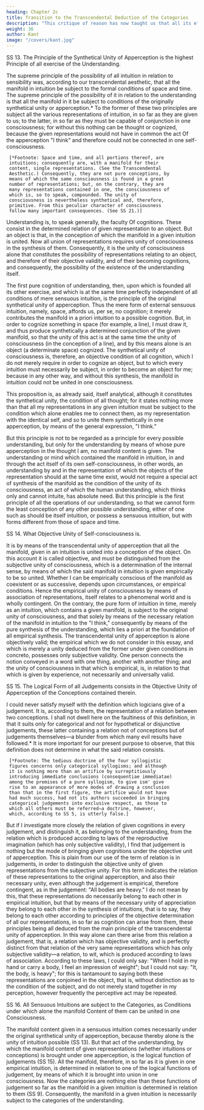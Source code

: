 ```yaml
---
heading: Chapter 2c
title: Transition to the Transcendental Deduction of the Categories
description: "This critique of reason has now taught us that all its efforts to extend the bounds of knowledge are utterly fruitless"
weight: 36
author: Kant
image: "/covers/kant.jpg"
---
```




SS 13. The Principle of the Synthetical Unity of Apperception is the highest Principle of all exercise of the Understanding.

The supreme principle of the possibility of all intuition in relation to sensibility was, according to our transcendental aesthetic, that all the manifold in intuition be subject to the formal conditions of space and time. The supreme principle of the possibility of it in relation to the understanding is that all the manifold in it be subject to conditions of the originally synthetical unity or apperception.* To the former of these two principles are subject all the various representations of intuition, in so far as they are given to us; to the latter, in so far as they must be capable of conjunction in one consciousness; for without this nothing can be thought or cognized, because the given representations would not have in common the act Of the apperception "I think" and therefore could not be connected in one self-consciousness.

     [*Footnote: Space and time, and all portions thereof, are
     intuitions; consequently are, with a manifold for their
     content, single representations. (See the Transcendental
     Aesthetic.) Consequently, they are not pure conceptions, by
     means of which the same consciousness is found in a great
     number of representations; but, on the contrary, they are
     many representations contained in one, the consciousness of
     which is, so to speak, compounded. The unity of
     consciousness is nevertheless synthetical and, therefore,
     primitive. From this peculiar character of consciousness
     follow many important consequences. (See SS 21.)]

Understanding is, to speak generally, the faculty Of cognitions. These consist in the determined relation of given representation to an object. But an object is that, in the conception of which the manifold in a given intuition is united. Now all union of representations requires unity of consciousness in the synthesis of them. Consequently, it is the unity of consciousness alone that constitutes the possibility of representations relating to an object, and therefore of their objective validity, and of their becoming cognitions, and consequently, the possibility of the existence of the understanding itself.

The first pure cognition of understanding, then, upon which is founded all its other exercise, and which is at the same time perfectly independent of all conditions of mere sensuous intuition, is the principle of the original synthetical unity of apperception. Thus the mere form of external sensuous intuition, namely, space, affords us, per se, no cognition; it merely contributes the manifold in a priori intuition to a possible cognition. But, in order to cognize something in space (for example, a line), I must draw it, and thus produce synthetically a determined conjunction of the given manifold, so that the unity of this act is at the same time the unity of consciousness (in the conception of a line), and by this means alone is an object (a determinate space) cognized. The synthetical unity of consciousness is, therefore, an objective condition of all cognition, which I do not merely require in order to cognize an object, but to which every intuition must necessarily be subject, in order to become an object for me; because in any other way, and without this synthesis, the manifold in intuition could not be united in one consciousness.

This proposition is, as already said, itself analytical, although it constitutes the synthetical unity, the condition of all thought; for it states nothing more than that all my representations in any given intuition must be subject to the condition which alone enables me to connect them, as my representation with the identical self, and so to unite them synthetically in one apperception, by means of the general expression, "I think."

But this principle is not to be regarded as a principle for every possible understanding, but only for the understanding by means of whose pure apperception in the thought I am, no manifold content is given. The understanding or mind which contained the manifold in intuition, in and through the act itself of its own self-consciousness, in other words, an understanding by and in the representation of which the objects of the representation should at the same time exist, would not require a special act of synthesis of the manifold as the condition of the unity of its consciousness, an act of which the human understanding, which thinks only and cannot intuite, has absolute need. But this principle is the first principle of all the operations of our understanding, so that we cannot form the least conception of any other possible understanding, either of one such as should be itself intuition, or possess a sensuous intuition, but with forms different from those of space and time.

SS 14. What Objective Unity of Self-consciousness is.

It is by means of the transcendental unity of apperception that all the manifold, given in an intuition is united into a conception of the object. On this account it is called objective, and must be distinguished from the subjective unity of consciousness, which is a determination of the internal sense, by means of which the said manifold in intuition is given empirically to be so united. Whether I can be empirically conscious of the manifold as coexistent or as successive, depends upon circumstances, or empirical conditions. Hence the empirical unity of consciousness by means of association of representations, itself relates to a phenomenal world and is wholly contingent. On the contrary, the pure form of intuition in time, merely as an intuition, which contains a given manifold, is subject to the original unity of consciousness, and that solely by means of the necessary relation of the manifold in intuition to the "I think," consequently by means of the pure synthesis of the understanding, which lies a priori at the foundation of all empirical synthesis. The transcendental unity of apperception is alone objectively valid; the empirical which we do not consider in this essay, and which is merely a unity deduced from the former under given conditions in concreto, possesses only subjective validity. One person connects the notion conveyed in a word with one thing, another with another thing; and the unity of consciousness in that which is empirical, is, in relation to that which is given by experience, not necessarily and universally valid.

SS 15. The Logical Form of all Judgements consists in the Objective Unity of Apperception of the Conceptions contained therein.

I could never satisfy myself with the definition which logicians give of a judgement. It is, according to them, the representation of a relation between two conceptions. I shall not dwell here on the faultiness of this definition, in that it suits only for categorical and not for hypothetical or disjunctive judgements, these latter containing a relation not of conceptions but of judgements themselves—a blunder from which many evil results have followed.* It is more important for our present purpose to observe, that this definition does not determine in what the said relation consists.

     [*Footnote: The tedious doctrine of the four syllogistic
     figures concerns only categorical syllogisms; and although
     it is nothing more than an artifice by surreptitiously
     introducing immediate conclusions (consequentiae immediatae)
     among the premises of a pure syllogism, to give ism' give
     rise to an appearance of more modes of drawing a conclusion
     than that in the first figure, the artifice would not have
     had much success, had not its authors succeeded in bringing
     categorical judgements into exclusive respect, as those to
     which all others must be referred—a doctrine, however,
     which, according to SS 5, is utterly false.]

But if I investigate more closely the relation of given cognitions in every judgement, and distinguish it, as belonging to the understanding, from the relation which is produced according to laws of the reproductive imagination (which has only subjective validity), I find that judgement is nothing but the mode of bringing given cognitions under the objective unit of apperception. This is plain from our use of the term of relation is in judgements, in order to distinguish the objective unity of given representations from the subjective unity. For this term indicates the relation of these representations to the original apperception, and also their necessary unity, even although the judgement is empirical, therefore contingent, as in the judgement: "All bodies are heavy." I do not mean by this, that these representations do necessarily belong to each other in empirical intuition, but that by means of the necessary unity of appreciation they belong to each other in the synthesis of intuitions, that is to say, they belong to each other according to principles of the objective determination of all our representations, in so far as cognition can arise from them, these principles being all deduced from the main principle of the transcendental unity of apperception. In this way alone can there arise from this relation a judgement, that is, a relation which has objective validity, and is perfectly distinct from that relation of the very same representations which has only subjective validity—a relation, to wit, which is produced according to laws of association. According to these laws, I could only say: "When I hold in my hand or carry a body, I feel an impression of weight"; but I could not say: "It, the body, is heavy"; for this is tantamount to saying both these representations are conjoined in the object, that is, without distinction as to the condition of the subject, and do not merely stand together in my perception, however frequently the perceptive act may be repeated.

SS 16. All Sensuous Intuitions are subject to the Categories, as Conditions under which alone the manifold Content of them can be united in one Consciousness.

The manifold content given in a sensuous intuition comes necessarily under the original synthetical unity of apperception, because thereby alone is the unity of intuition possible (SS 13). But that act of the understanding, by which the manifold content of given representations (whether intuitions or conceptions) is brought under one apperception, is the logical function of judgements (SS 15). All the manifold, therefore, in so far as it is given in one empirical intuition, is determined in relation to one of the logical functions of judgement, by means of which it is brought into union in one consciousness. Now the categories are nothing else than these functions of judgement so far as the manifold in a given intuition is determined in relation to them (SS 9). Consequently, the manifold in a given intuition is necessarily subject to the categories of the understanding.

